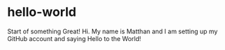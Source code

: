 # hello-world
Start of something Great!
Hi. My name is Matthan and I am setting up my GitHub account and saying Hello to the World!
